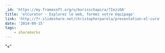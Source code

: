 ```yaml
---
_id: 'https://my.framasoft.org/u/borisschapira/?IeziOA'
title: 'elCurator - Explorez le web, formez votre équipage'
link: 'http://fr.slideshare.net/christopherparola/presentation-el-curator-slideshare'
date: '2014-09-15'
tags:
    - sharemarks
---
```


<div class="markdown"><p>&quot;«&quot;
</p></div>
